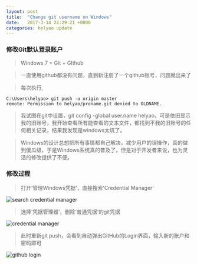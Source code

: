 ```yaml
---
layout: post
title:  "Change git username on Windows"
date:   2017-3-14 22:29:21 +0800
categories: helyao update
---
```


### 修改Git默认登录账户

> Windows 7 + Git + GIthub

> 一直使用github都没有问题，直到新注册了一个github账号，问题就出来了

> 每次执行, 

	C:\Users\helyao> git push -u origin master
	remote: Permission to helyao/proname.git denied to OLDNAME.
	
> 我试图在git中设置，git config -global user.name helyao，可是依旧显示我的旧账号，我开始查看所有能查看的文本文件，都找到不我的旧账号的任何相关记录，结果我发现是windows太坑了。

> Windows的设计总想把所有事情都自己解决，减少用户的误操作，真的做到傻瓜级，于是Windows系统真的普及了，但是对于开发者来说，也为灵活的修改提供了不便。


### 修改过程

> 打开‘管理Windows凭据’，直接搜索'Credential Manager'

<img src="assets/20170304/find-credential-manager.jpg" alt="search credential manager" class="inline"/>

> 选择‘凭据管理器’，删除‘普通凭据’的git凭据

<img src="assets/20170304/credential-manager.jpg" alt="credential manager" class="inline"/>

> 此时重新git push，会看到自动弹出GitHub的Login界面，输入新的账户和密码即可

<img src="assets/20170304/github-login.jpg" alt="github login" class="inline"/>
